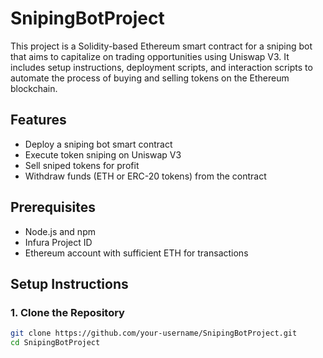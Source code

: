 # SnipingBotProject

This project is a Solidity-based Ethereum smart contract for a sniping bot that aims to capitalize on trading opportunities using Uniswap V3. It includes setup instructions, deployment scripts, and interaction scripts to automate the process of buying and selling tokens on the Ethereum blockchain.

## Features

- Deploy a sniping bot smart contract
- Execute token sniping on Uniswap V3
- Sell sniped tokens for profit
- Withdraw funds (ETH or ERC-20 tokens) from the contract

## Prerequisites

- Node.js and npm
- Infura Project ID
- Ethereum account with sufficient ETH for transactions

## Setup Instructions

### 1. Clone the Repository

```sh
git clone https://github.com/your-username/SnipingBotProject.git
cd SnipingBotProject

